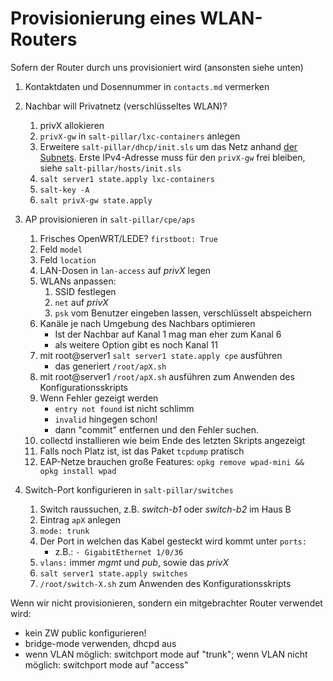 # Provisionierung eines WLAN-Routers

Sofern der Router durch uns provisioniert wird (ansonsten siehe unten)

1. Kontaktdaten und Dosennummer in `contacts.md` vermerken
2. Nachbar will Privatnetz (verschlüsseltes WLAN)?

   1. privX allokieren
   2. `privX-gw` in `salt-pillar/lxc-containers` anlegen
   3. Erweitere `salt-pillar/dhcp/init.sls` um das Netz anhand [der
      Subnets](subnets.md). Erste IPv4-Adresse muss für den `privX-gw`
      frei bleiben, siehe `salt-pillar/hosts/init.sls`
   4. `salt server1 state.apply lxc-containers`
   5. `salt-key -A`
   6. `salt privX-gw state.apply`

3. AP provisionieren in `salt-pillar/cpe/aps`

    1. Frisches OpenWRT/LEDE? `firstboot: True`
    2. Feld `model`
    3. Feld `location`
    4. LAN-Dosen in `lan-access` auf *privX* legen
    5. WLANs anpassen:
        1. SSID festlegen
        2. `net` auf *privX*
        3. `psk` vom Benutzer eingeben lassen, verschlüsselt
           abspeichern
    6. Kanäle je nach Umgebung des Nachbars optimieren
        * Ist der Nachbar auf Kanal 1 mag man eher zum Kanal 6
        * als weitere Option gibt es noch Kanal 11
    7. mit root@server1 `salt server1 state.apply cpe` ausführen
        * das generiert `/root/apX.sh`
    8. mit root@server1 `/root/apX.sh` ausführen zum Anwenden des Konfigurationsskripts
    9. Wenn Fehler gezeigt werden
        * `entry not found` ist nicht schlimm
        * `invalid` hingegen schon!
        * dann "commit" entfernen und den Fehler suchen.
    10. collectd installieren wie beim Ende des letzten Skripts angezeigt
    11. Falls noch Platz ist, ist das Paket `tcpdump` pratisch
    12. EAP-Netze brauchen große Features: `opkg remove wpad-mini && opkg install wpad`

4. Switch-Port konfigurieren in `salt-pillar/switches`

    1. Switch raussuchen, z.B. *switch-b1* oder *switch-b2* im Haus B
    2. Eintrag `apX` anlegen
    3. `mode: trunk`
    4. Der Port in welchen das Kabel gesteckt wird kommt unter `ports:`
        * z.B.: `- GigabitEthernet 1/0/36`
    5. `vlans:` immer *mgmt* und *pub*, sowie das *privX*
    6. `salt server1 state.apply switches`
    7. `/root/switch-X.sh` zum Anwenden des Konfigurationsskripts

Wenn wir nicht provisionieren, sondern ein mitgebrachter Router verwendet wird:
* kein ZW public konfigurieren!
* bridge-mode verwenden, dhcpd aus
* wenn VLAN möglich: switchport mode auf "trunk"; wenn VLAN nicht möglich: switchport mode auf "access"
